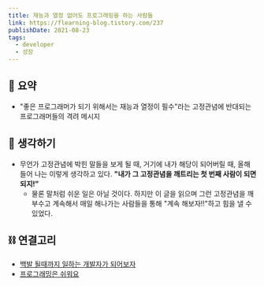 ```yaml
---
title: 재능과 열정 없어도 프로그래밍을 하는 사람들
link: https://flearning-blog.tistory.com/237
publishDate: 2021-08-23
tags:
  - developer
  - 성장 
---
```

## 📝 요약 
- "좋은 프로그래머가 되기 위해서는 재능과 열정이 필수"라는 고정관념에  반대되는 프로그래머들의 격려 메시지 

## 🤔 생각하기  
- 무언가 고정관념에 박힌 말들을 보게 될 때, 거기에 내가 해당이 되어버릴 때, 올해 들어 나는 이렇게 생각하고 있다. **"내가 그 고정관념을 깨트리는 첫 번째 사람이 되면 되지!"**
  - 물론 말처럼 쉬운 일은 아닐 것이다. 하지만 이 글을 읽으며 그런 고정관념을 깨부수고 계속해서 매일 해나가는 사람들을 통해 "계속 해보자!!"하고 힘을 낼 수 있었다. 


## ⛓️ 연결고리
- [백발 될때까지 일하는 개발자가 되어보자](../Dev/lets-be-a-developer-who-works-until-gray.md)
- [프로그래밍은 쉬워요](../Dev/programming-is-easy.md)